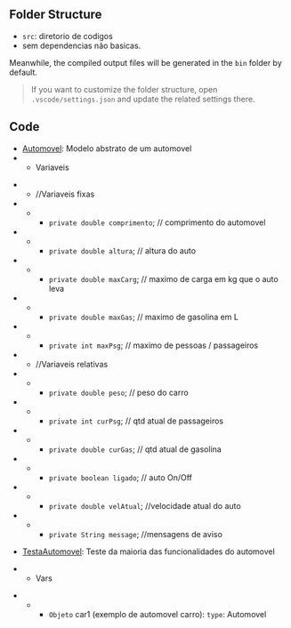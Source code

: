 ## Folder Structure


- `src`: diretorio de codigos
- sem dependencias não basicas.

Meanwhile, the compiled output files will be generated in the `bin` folder by default.

> If you want to customize the folder structure, open `.vscode/settings.json` and update the related settings there.

## Code

- [Automovel](src/Automovel.java): Modelo abstrato de um automovel
- - Variaveis

+ + //Variaveis fixas

+ + + `private double comprimento`; // comprimento do automovel
+ + + `private double altura`;  // altura do auto
+ + + `private double maxCarg`; // maximo de carga em kg que o auto leva
+ + + `private double maxGas`; // maximo de gasolina em L
+ + + `private int maxPsg`; // maximo de pessoas / passageiros

+ +  //Variaveis relativas
+ + +    `private double peso`; // peso do carro
+ + +    `private int curPsg`; // qtd atual de passageiros
+ + +    `private double curGas`; // qtd atual de gasolina
+ + +    `private boolean ligado`; // auto On/Off 
+ + +    `private double velAtual`; //velocidade atual do auto
+ + +    `private String message`; //mensagens de aviso

- [TestaAutomovel](src/TestaAutomovel.java): Teste da maioria das funcionalidades do automovel

- - Vars
+ + + `Objeto` car1 (exemplo de automovel carro): `type`: Automovel
